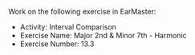 Work on the following exercise in EarMaster:
- Activity: Interval Comparison
- Exercise Name: Major 2nd & Minor 7th - Harmonic
- Exercise Number: 13.3
